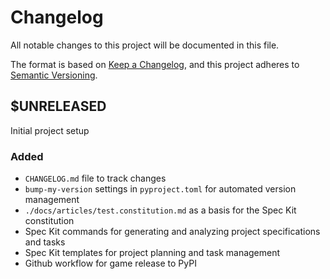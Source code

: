 # Changelog

All notable changes to this project will be documented in this file.

The format is based on [Keep a Changelog](https://keepachangelog.com/en/1.1.0/),
and this project adheres to [Semantic Versioning](https://semver.org/spec/v2.0.0.html).

## $UNRELEASED

Initial project setup

### Added

- `CHANGELOG.md` file to track changes
- `bump-my-version` settings in `pyproject.toml` for automated version management
- `./docs/articles/test.constitution.md` as a basis for the Spec Kit constitution
- Spec Kit commands for generating and analyzing project specifications and tasks
- Spec Kit templates for project planning and task management
- Github workflow for game release to PyPI
